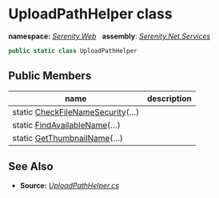 # UploadPathHelper class
**namespace:** *[Serenity.Web](../README.md#serenity.web-namespace)*   **assembly**: *[Serenity.Net.Services](../README.md)*

```csharp
public static class UploadPathHelper
```

## Public Members

| name | description |
| --- | --- |
| static [CheckFileNameSecurity](UploadPathHelper/CheckFileNameSecurity.md)(…) |  |
| static [FindAvailableName](UploadPathHelper/FindAvailableName.md)(…) |  |
| static [GetThumbnailName](UploadPathHelper/GetThumbnailName.md)(…) |  |

## See Also

* **Source:** *[UploadPathHelper.cs](https://github.com/serenity-is/Serenity/blob/master/src/Serenity.Net.Services/Upload/UploadPathHelper.cs)*